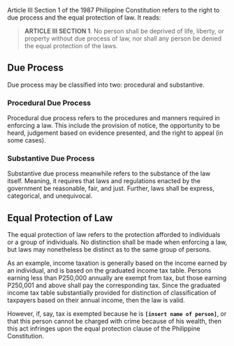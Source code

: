 Article III Section 1 of the 1987 Philippine Constitution refers to the right to due process and the equal protection of law. It reads:

> **ARTICLE III SECTION 1**. No person shall be deprived of life, liberty, or property without due process of law, nor shall any person be denied the equal protection of the laws.

## Due Process
Due process may be classified into two: procedural and substantive.
### Procedural Due Process
Procedural due process refers to the procedures and manners required in enforcing a law. This include the provision of notice, the opportunity to be heard, judgement based on evidence presented, and the right to appeal (in some cases).

### Substantive Due Process
Substantive due process meanwhile refers to the substance of the law itself. Meaning, it requires that laws and regulations enacted by the government be reasonable, fair, and just. Further, laws shall be express, categorical, and unequivocal.

## Equal Protection of Law
The equal protection of law refers to the protection afforded to individuals or a group of individuals. No distinction shall be made when enforcing a law, but laws may nonetheless be distinct as to the same group of persons.

As an example, income taxation is generally based on the income earned by an individual, and is based on the graduated income tax table. Persons earning less than P250,000 annually are exempt from tax, but those earning P250,001 and above shall pay the corresponding tax. Since the graduated income tax table substantially provided for distinction of classification of taxpayers based on their annual income, then the law is valid.

However, if, say, tax is exempted because he is **`[insert name of person]`**, or that this person cannot be charged with crime because of his wealth, then this act infringes upon the equal protection clause of the Philippine Constitution.
